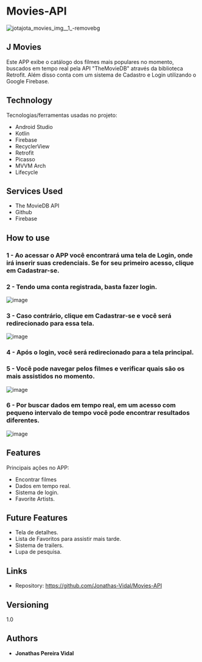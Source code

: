 # Movies-API


![jotajota_movies_img__1_-removebg](https://user-images.githubusercontent.com/101603957/204068462-c4bb505b-2b1d-4c1b-9d62-c8bb428d6451.png)


## J Movies
Este APP exibe o catálogo dos filmes mais populares no momento, buscados em tempo real pela API "TheMovieDB" através da biblioteca Retrofit. Além disso conta com um sistema de Cadastro e Login utilizando o Google Firebase.

## Technology 

Tecnologias/ferramentas usadas no projeto:

* Android Studio
* Kotlin
* Firebase
* RecyclerView
* Retrofit
* Picasso
* MVVM Arch
* Lifecycle

## Services Used

* The MovieDB API
* Github
* Firebase


## How to use

### 1 - Ao acessar o APP você encontrará uma tela de Login, onde irá inserir suas credenciais. Se for seu primeiro acesso, clique em Cadastrar-se.
### 2 - Tendo uma conta registrada, basta fazer login.

![image](https://user-images.githubusercontent.com/101603957/204070165-29ecf4b0-72c1-4f1e-9f1b-acab184f930b.png)

### 3 - Caso contrário, clique em Cadastrar-se e você será redirecionado para essa tela.
![image](https://user-images.githubusercontent.com/101603957/204070176-7029397c-7b95-4620-bd9e-2ed33176b49c.png)

### 4 - Após o login, você será redirecionado para a tela principal.

### 5 - Você pode navegar pelos filmes e verificar quais são os mais assistidos no momento.

![image](https://user-images.githubusercontent.com/101603957/204070198-a7ffe37d-e5b9-4f51-abd7-6f658f6281db.png)

### 6 - Por buscar dados em tempo real, em um acesso com pequeno intervalo de tempo você pode encontrar resultados diferentes.

![image](https://user-images.githubusercontent.com/101603957/204070205-697b9963-590a-48b2-bb6f-2472473f0e5b.png)



## Features

Principais ações no APP:
 - Encontrar filmes
 - Dados em tempo real.
 - Sistema de login.
 - Favorite Artists.
 
 ## Future Features 
 - Tela de detalhes.
 - Lista de Favoritos para assistir mais tarde.
 - Sistema de trailers.
 - Lupa de pesquisa.


## Links
  - Repository: https://github.com/Jonathas-Vidal/Movies-API


  ## Versioning

  1.0


  ## Authors

  * **Jonathas Pereira Vidal** 

